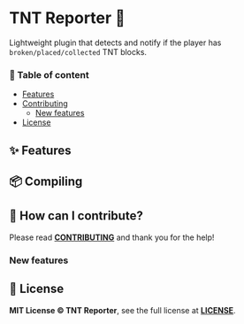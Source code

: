 # TNT Reporter 🧨 
Lightweight plugin that detects and notify if the player has `broken/placed/collected` TNT blocks.

### 🧾 Table of content
- [Features](#-features)
- [Contributing](#-how-can-i-contribute)
    - [New features](#new-features)
- [License](#-license)

## ✨ Features

## 📦 Compiling

## 🔧 How can I contribute?
Please read **[CONTRIBUTING](https://github.com/TrollSkull/MBmanager/blob/main/CONTRIBUTING.md)** and thank you for the help!

### New features

## 📝 License
**MIT License © TNT Reporter**, see the full license at **[LICENSE](https://github.com/TrollSkull/TNT-Reporter/blob/main/LICENSE)**.
